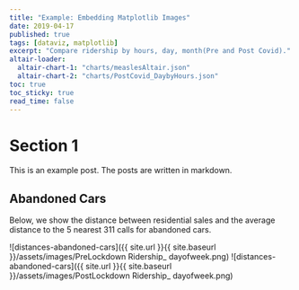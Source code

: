 ```yaml
---
title: "Example: Embedding Matplotlib Images"
date: 2019-04-17
published: true
tags: [dataviz, matplotlib]
excerpt: "Compare ridership by hours, day, month(Pre and Post Covid)."
altair-loader:
  altair-chart-1: "charts/measlesAltair.json"
  altair-chart-2: "charts/PostCovid_DaybyHours.json"
toc: true
toc_sticky: true
read_time: false
---
```


# Section 1

This is an example post. The posts are written in markdown.
<div id="altair-chart-1"></div>
<div id="altair-chart-2"></div>

## Abandoned Cars

Below, we show the distance between residential sales and the average distance to the 5 nearest 311 calls for abandoned cars.

![distances-abandoned-cars]({{ site.url }}{{ site.baseurl }}/assets/images/PreLockdown Ridership_ dayofweek.png)
![distances-abandoned-cars]({{ site.url }}{{ site.baseurl }}/assets/images/PostLockdown Ridership_ dayofweek.png)
